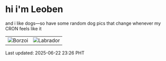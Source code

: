 # hi i'm Leoben

and i like dogs—so have some random dog pics that change whenever my CRON feels like it

|  |  |
|--------|----------|
| ![Borzoi](https://random-dog-vercel.vercel.app/api/random-borzoi?v=1750606000) | ![Labrador](https://random-dog-vercel.vercel.app/api/random-labrador?v=1750606000) |

Last updated: 2025-06-22 23:26 PHT
